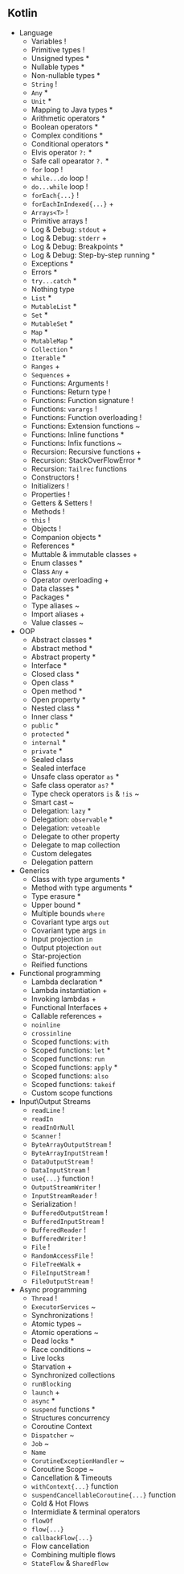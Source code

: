 ## Kotlin

- Language
  - Variables !
  - Primitive types !
  - Unsigned types *
  - Nullable types *
  - Non-nullable types *
  - `String` !
  - `Any` *
  - `Unit` *
  - Mapping to Java types *
  - Arithmetic operators *
  - Boolean operators *
  - Complex conditions *
  - Conditional operators *
  - Elvis operator `?:` *
  - Safe call opearator `?.` *
  - `for` loop !
  - `while...do` loop !
  - `do...while` loop !
  - `forEach{...}` !
  - `forEachInIndexed{...}` +
  - `Arrays<T>` !
  - Primitive arrays !
  - Log & Debug: `stdout` +
  - Log & Debug: `stderr` +
  - Log & Debug: Breakpoints *
  - Log & Debug: Step-by-step running *
  - Exceptions *
  - Errors *
  - `try...catch` *
  - Nothing type
  - `List` *
  - `MutableList` *
  - `Set` *
  - `MutableSet` *
  - `Map` *
  - `MutableMap` *
  - `Collection` *
  - `Iterable` *
  - `Ranges` +
  - `Sequences` +
  - Functions: Arguments !
  - Functions: Return type !
  - Functions: Function signature !
  - Functions: `varargs` !
  - Functions: Function overloading !
  - Functions: Extension functions ~
  - Functions: Inline functions *
  - Functions: Infix functions ~
  - Recursion: Recursive functions +
  - Recursion: StackOverFlowError *
  - Recursion: `Tailrec` functions
  - Constructors !
  - Initializers !
  - Properties !
  - Getters & Setters !
  - Methods !
  - `this` !
  - Objects !
  - Companion objects *
  - References *
  - Muttable & immutable classes +
  - Enum classes *
  - Class `Any` +
  - Operator overloading +
  - Data classes *
  - Packages *
  - Type aliases ~
  - Import aliases +
  - Value classes ~
- OOP
  - Abstract classes *
  - Abstract method *
  - Abstract property *
  - Interface *
  - Closed class *
  - Open class  *
  - Open method *
  - Open property *
  - Nested class *
  - Inner class *
  - `public` *
  - `protected` *
  - `internal` *
  - `private` *
  - Sealed class
  - Sealed interface
  - Unsafe class operator `as` *
  - Safe class operator `as?` *
  - Type check operators `is` & `!is` ~
  - Smart cast ~
  - Delegation: `lazy` *
  - Delegation: `observable` *
  - Delegation: `vetoable`
  - Delegate to other property
  - Delegate to map collection
  - Custom delegates
  - Delegation pattern
- Generics
  - Class with type arguments *
  - Method with type arguments *
  - Type erasure *
  - Upper bound *
  - Multiple bounds `where`
  - Covariant type args `out`
  - Covariant type args `in`
  - Input projection `in`
  - Output ptojection `out`
  - Star-projection
  - Reified functions
- Functional programming
  - Lambda declaration *
  - Lambda instantiation +
  - Invoking lambdas +
  - Functional Interfaces +
  - Callable references +
  - `noinline`
  - `crossinline`
  - Scoped functions: `with`
  - Scoped functions: `let` *
  - Scoped functions: `run`
  - Scoped functions: `apply` *
  - Scoped functions: `also`
  - Scoped functions: `takeif`
  - Custom scope functions
- Input\Output Streams
  - `readLine` !
  - `readIn`
  - `readInOrNull`
  - `Scanner` !
  - `ByteArrayOutputStream` !
  - `ByteArrayInputStream` !
  - `DataOutputStream` !
  - `DataInputStream` !
  - `use{...}` function !
  - `OutputStreamWriter` !
  - `InputStreamReader` !
  - Serialization !
  - `BufferedOutputStream` !
  - `BufferedInputStream` !
  - `BufferedReader` !
  - `BufferedWriter` !
  - `File` !
  - `RandomAccessFile` !
  - `FileTreeWalk` +
  - `FileInputStream` !
  - `FileOutputStream` !
- Async programming
  - `Thread` !
  - `ExecutorServices` ~
  - Synchronizations !
  - Atomic types ~
  - Atomic operations ~
  - Dead locks *
  - Race conditions ~
  - Live locks
  - Starvation +
  - Synchronized collections
  - `runBlocking`
  - `launch` +
  - `async` *
  - `suspend` functions *
  - Structures concurrency
  - Coroutine Context
  - `Dispatcher` ~
  - `Job` ~
  - `Name`
  - `CorutineExceptionHandler` ~
  - Coroutine Scope ~
  - Cancellation & Timeouts
  - `withContext{...}` function
  - `suspendCancellableCoroutine{...}` function
  - Cold & Hot Flows
  - Intermidiate & terminal operators
  - `flowOf`
  - `flow{...}`
  - `callbackFlow{...}`
  - Flow cancellation
  - Combining multiple flows
  - `StateFlow` & `SharedFlow` 
